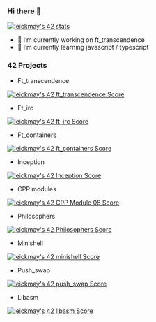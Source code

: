 ### Hi there 👋

[![leickmay's 42 stats](https://badge42.vercel.app/api/v2/cl1kyhi2g007609mfwt39p12o/stats?cursusId=21&coalitionId=49)](https://github.com/JaeSeoKim/badge42)

<!--
**leickmay/leickmay** is a ✨ _special_ ✨ repository because its `README.md` (this file) appears on your GitHub profile.

Here are some ideas to get you started:
-->

- 🔭 I’m currently working on ft_transcendence
- 🌱 I’m currently learning javascript / typescript

<!--
- 👯 I’m looking to collaborate on ...
- 🤔 I’m looking for help with ...
- 💬 Ask me about ...
- 📫 How to reach me: ...
- 😄 Pronouns: ...
- ⚡ Fun fact: ...
-->

### 42 Projects

 - Ft_transcendence
 
[![leickmay's 42 ft_transcendence Score](https://badge42.vercel.app/api/v2/cl1kyhi2g007609mfwt39p12o/project/2467101)](https://github.com/JaeSeoKim/badge42)

 - Ft_irc 

[![leickmay's 42 ft_irc Score](https://badge42.vercel.app/api/v2/cl1kyhi2g007609mfwt39p12o/project/2436466)](https://github.com/JaeSeoKim/badge42)

 - Ft_containers

[![leickmay's 42 ft_containers Score](https://badge42.vercel.app/api/v2/cl1kyhi2g007609mfwt39p12o/project/2347796)](https://github.com/JaeSeoKim/badge42)

 - Inception

[![leickmay's 42 Inception Score](https://badge42.vercel.app/api/v2/cl1kyhi2g007609mfwt39p12o/project/2171229)](https://github.com/JaeSeoKim/badge42)

 - CPP modules

[![leickmay's 42 CPP Module 08 Score](https://badge42.vercel.app/api/v2/cl1kyhi2g007609mfwt39p12o/project/2286030)](https://github.com/JaeSeoKim/badge42)

 - Philosophers

[![leickmay's 42 Philosophers Score](https://badge42.vercel.app/api/v2/cl1kyhi2g007609mfwt39p12o/project/2189672)](https://github.com/JaeSeoKim/badge42)

 - Minishell

[![leickmay's 42 minishell Score](https://badge42.vercel.app/api/v2/cl1kyhi2g007609mfwt39p12o/project/2141544)](https://github.com/JaeSeoKim/badge42)

 - Push_swap

[![leickmay's 42 push_swap Score](https://badge42.vercel.app/api/v2/cl1kyhi2g007609mfwt39p12o/project/2130945)](https://github.com/JaeSeoKim/badge42)

 - Libasm

[![leickmay's 42 libasm Score](https://badge42.vercel.app/api/v2/cl1kyhi2g007609mfwt39p12o/project/2130206)](https://github.com/JaeSeoKim/badge42)


